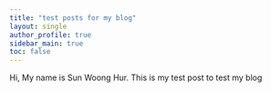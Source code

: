 ```yaml
---
title: "test posts for my blog"
layout: single
author_profile: true
sidebar_main: true
toc: false
---
```


Hi, My name is Sun Woong Hur.
This is my test post to test my blog
